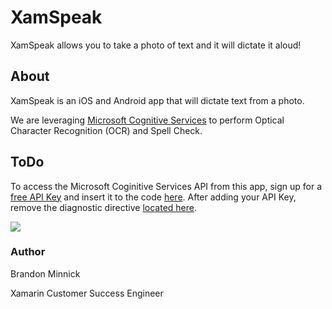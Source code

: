 # XamSpeak
XamSpeak allows you to take a photo of text and it will dictate it aloud!

## About
XamSpeak is an iOS and Android app that will dictate text from a photo. 

We are leveraging [Microsoft Cognitive Services](https://www.microsoft.com/cognitive-services/) to perform Optical Character Recognition (OCR) and Spell Check.

## ToDo
To access the Microsoft Coginitive Services API from this app, sign up for a [free API Key](https://www.microsoft.com/cognitive-services/) and insert it to the code [here](./Source/XamSpeak/Constants/CognitiveServicesConstants.cs#L8). After adding your API Key, remove the diagnostic directive [located here](./Source/XamSpeak/Constants/CognitiveServicesConstants.cs#L5).

![](./Demos/XamSpeakGif.gif)

### Author
Brandon Minnick

Xamarin Customer Success Engineer

